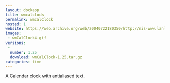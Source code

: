 ```yaml
---
layout: dockapp
title: wmcalclock
permalink: wmcalclock
hosted: 1
website: https://web.archive.org/web/20040722180350/http://nis-www.lanl.gov/~mgh/WindowMaker/DockApps.shtml
images:
 - wmCalClock4.gif
versions:
 -
  number: 1.25
  download: wmCalClock-1.25.tar.gz
categories: time
---
```

A Calendar clock with antialiased text.
